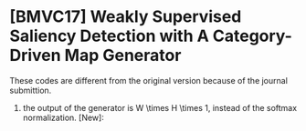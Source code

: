 # [BMVC17] Weakly Supervised Saliency Detection with A Category-Driven Map Generator

These codes are different from the original version because of the journal submittion.

1. the output of the generator is W \times H \times 1, instead of the softmax normalization.
[New]: 
